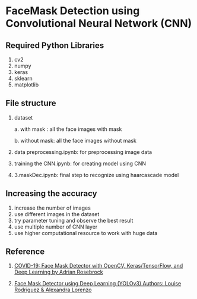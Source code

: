 # FaceMask Detection using Convolutional Neural Network (CNN)

## Required Python Libraries
1. cv2
2. numpy
3. keras
4. sklearn
5. matplotlib

## File structure

1. dataset

    a. with mask : all the face images with mask

    b. without mask:  all the face images without mask

2. data preprocessing.ipynb: for preprocessing image data

3. training the CNN.ipynb: for creating model using CNN 

4. 3.maskDec.ipynb: final step to recognize using haarcascade model

## Increasing the accuracy

1. increase the number of images
2. use different images in the dataset
3. try parameter tuning and observe the best result
4. use multiple number of CNN layer
5. use higher computational resource to  work with huge data

## Reference 
1. [COVID-19: Face Mask Detector with OpenCV, Keras/TensorFlow, and Deep Learning
by Adrian Rosebrock ](https://www.pyimagesearch.com/2020/05/04/covid-19-face-mask-detector-with-opencv-keras-tensorflow-and-deep-learning/)

2. [Face Mask Detector using Deep Learning (YOLOv3)
Authors: Louise Rodriguez & Alexandra Lorenzo](https://medium.com/face-mask-detector-using-deep-learning-yolov3/face-mask-detector-using-deep-learning-yolov3-209b57f77e92)

